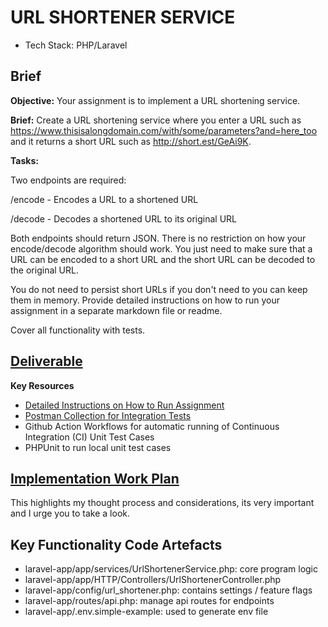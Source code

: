 # URL SHORTENER SERVICE
- Tech Stack: PHP/Laravel

## Brief
**Objective:** 
Your assignment is to implement a URL shortening service.

**Brief:** 
Create a URL shortening service where you enter a URL such as https://www.thisisalongdomain.com/with/some/parameters?and=here_too and it returns a short URL such as http://short.est/GeAi9K.

**Tasks:**

Two endpoints are required:

/encode - Encodes a URL to a shortened URL

/decode - Decodes a shortened URL to its original URL

Both endpoints should return JSON. There is no restriction on how your encode/decode algorithm should work. You just need to make sure that a URL can be encoded to a short URL and the short URL can be decoded to the original URL.

You do not need to persist short URLs if you don't need to you can keep them in memory. Provide detailed instructions on how to run your assignment in a separate markdown file or readme.

Cover all functionality with tests.


## [Deliverable](./docs/readme.md)
**Key Resources**
- [Detailed Instructions on How to Run Assignment](./docs/readme.md)
- [Postman Collection for Integration Tests](https://www.postman.com/restless-sunset-44843/workspace/url-shortener/collection/31925882-d7636ed2-4143-43e3-bc20-65f846b47d47?action=share&creator=31925882)
- Github Action Workflows for automatic running of Continuous Integration (CI) Unit Test Cases
- PHPUnit to run local unit test cases  

## [Implementation Work Plan](./work-plan.md)
This highlights my thought process and considerations, its very important and I urge you to take a look.

## Key Functionality Code Artefacts
- laravel-app/app/services/UrlShortenerService.php: core program logic
- laravel-app/app/HTTP/Controllers/UrlShortenerController.php
- laravel-app/config/url_shortener.php: contains settings / feature flags
- laravel-app/routes/api.php: manage api routes for endpoints
- laravel-app/.env.simple-example: used to generate env file
